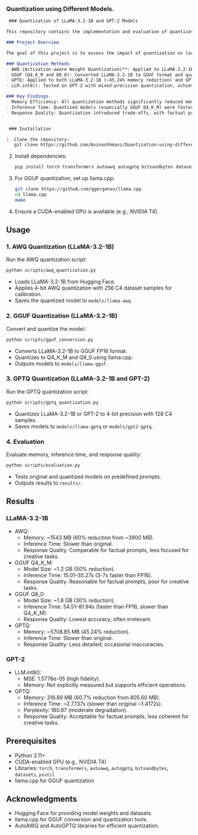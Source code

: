 ### Quantization using Different Models.

```markdown
 ### Quantization of LLaMA-3.2-1B and GPT-2 Models

This repository contains the implementation and evaluation of quantization techniques applied to the LLaMA-3.2-1B and GPT-2 models to optimize memory usage, inference speed, and performance. The methods explored include AWQ, GGUF (Q4_K_M and Q8_0), and GPTQ, with detailed comparisons of memory efficiency, inference time, and response quality.

### Project Overview

The goal of this project is to assess the impact of quantization on large language models, specifically LLaMA-3.2-1B and GPT-2, in terms of resource efficiency and output quality. The experiments were conducted on CUDA-enabled GPUs (T4) using Python, PyTorch, and libraries such as Hugging Face Transformers, AutoAWQ, AutoGPTQ, and llama.cpp.

### Quantization Methods
- AWQ (Activation-aware Weight Quantization)**: Applied to LLaMA-3.2-1B with 4-bit precision, achieving ~60% memory reduction.
- GGUF (Q4_K_M and Q8_0): Converted LLaMA-3.2-1B to GGUF format and quantized to Q4_K_M (~50% size reduction) and Q8_0 (~30% size reduction).
- GPTQ: Applied to both LLaMA-3.2-1B (~45.24% memory reduction) and GPT-2 (~60.7% memory reduction) with 4-bit precision.
- LLM.int8(): Tested on GPT-2 with mixed-precision quantization, achieving minimal accuracy loss (MSE: 1.5778e-05).

### Key Findings
- Memory Efficiency: All quantization methods significantly reduced memory usage, with AWQ and GPTQ showing the largest reductions for LLaMA-3.2-1B and GPT-2, respectively.
- Inference Time: Quantized models (especially GGUF Q4_K_M) were faster than their FP16 counterparts, but GPTQ models showed slower inference times compared to originals.
- Response Quality: Quantization introduced trade-offs, with factual prompts retaining reasonable accuracy, while creative tasks (e.g., poem generation) showed degradation, particularly with GGUF Q8_0 and GPTQ.


 ### Installation

1. Clone the repository:
   git clone https://github.com/Avinashhmavi/Quantization-using-different-methods.git
   ```

2. Install dependencies:
   ```bash
   pip install torch transformers autoawq autogptq bitsandbytes datasets psutil
   ```

3. For GGUF quantization, set up llama.cpp:
   ```bash
   git clone https://github.com/ggerganov/llama.cpp
   cd llama.cpp
   make
   ```

4. Ensure a CUDA-enabled GPU is available (e.g., NVIDIA T4).

## Usage

### 1. AWQ Quantization (LLaMA-3.2-1B)
Run the AWQ quantization script:
```bash
python scripts/awq_quantization.py
```
- Loads LLaMA-3.2-1B from Hugging Face.
- Applies 4-bit AWQ quantization with 256 C4 dataset samples for calibration.
- Saves the quantized model to `models/llama-awq`.

### 2. GGUF Quantization (LLaMA-3.2-1B)
Convert and quantize the model:
```bash
python scripts/gguf_conversion.py
```
- Converts LLaMA-3.2-1B to GGUF FP16 format.
- Quantizes to Q4_K_M and Q8_0 using llama.cpp.
- Outputs models to `models/llama-gguf`.

### 3. GPTQ Quantization (LLaMA-3.2-1B and GPT-2)
Run the GPTQ quantization script:
```bash
python scripts/gptq_quantization.py
```
- Quantizes LLaMA-3.2-1B or GPT-2 to 4-bit precision with 128 C4 samples.
- Saves models to `models/llama-gptq` or `models/gpt2-gptq`.

### 4. Evaluation
Evaluate memory, inference time, and response quality:
```bash
python scripts/evaluation.py
```
- Tests original and quantized models on predefined prompts.
- Outputs results to `results/`.

## Results

### LLaMA-3.2-1B
- AWQ:
  - Memory: ~1543 MB (60% reduction from ~3900 MB).
  - Inference Time: Slower than original.
  - Response Quality: Comparable for factual prompts, less focused for creative tasks.
- GGUF Q4_K_M:
  - Model Size: ~1.2 GB (50% reduction).
  - Inference Time: 15.01–35.27s (3-7x faster than FP16).
  - Response Quality: Reasonable for factual prompts, poor for creative tasks.
- GGUF Q8_0:
  - Model Size: ~1.8 GB (30% reduction).
  - Inference Time: 54.51–81.94s (faster than FP16, slower than Q4_K_M).
  - Response Quality: Lowest accuracy, often irrelevant.
- GPTQ:
  - Memory: ~5708.85 MB (45.24% reduction).
  - Inference Time: Slower than original.
  - Response Quality: Less detailed, occasional inaccuracies.

### GPT-2
- LLM.int8():
  - MSE: 1.5778e-05 (high fidelity).
  - Memory: Not explicitly measured but supports efficient operations.
- GPTQ:
  - Memory: 316.89 MB (60.7% reduction from 805.60 MB).
  - Inference Time: ~2.7737s (slower than original ~1.4172s).
  - Perplexity: 180.87 (moderate degradation).
  - Response Quality: Acceptable for factual prompts, less coherent for creative tasks.

## Prerequisites
- Python 3.11+
- CUDA-enabled GPU (e.g., NVIDIA T4)
- Libraries: `torch`, `transformers`, `autoawq`, `autogptq`, `bitsandbytes`, `datasets`, `psutil`
- llama.cpp for GGUF quantization

## Acknowledgments
- Hugging Face for providing model weights and datasets.
- llama.cpp for GGUF conversion and quantization tools.
- AutoAWQ and AutoGPTQ libraries for efficient quantization.
